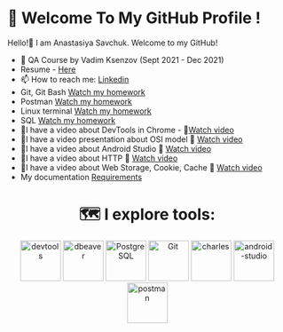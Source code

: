 # 👋 Welcome To My GitHub Profile !
Hello!:wave: I am Anastasiya Savchuk. Welcome to my GitHub!


- 🌱 QA Course by Vadim Ksenzov (Sept 2021 - Dec 2021)
- Resume - [Here](https://anastasiya-savchuk.netlify.app/) 
- 📫 How to reach me:  [Linkedin](https://www.linkedin.com/in/anastasiya-savchuk/) 
- Git, Git Bash [Watch my homework](https://github.com/Nasti-sv/Hard_skills/tree/main/Git) 
- Postman [Watch my homework](https://github.com/Nasti-sv/Hard_skills/tree/main/Postman) 
- Linux terminal [Watch my homework](https://github.com/Nasti-sv/Hard_skills/tree/main/Linux_terminal) 
- SQL [Watch my homework](https://github.com/Nasti-sv/Hard_skills/tree/main/SQL)
- :large_blue_diamond:I have a video about DevTools in Chrome - :movie_camera:[Watch video](https://www.youtube.com/watch?v=QypQK5ixJ3o)
- :large_blue_diamond:I have a video presentation about OSI model :movie_camera: [Watch video](https://www.youtube.com/watch?v=eCvOXHbqHK4&ab_channel=AnastasiyaSavchuk)
- :large_blue_diamond:I have a video about Android Studio :movie_camera: [Watch video](https://www.youtube.com/watch?v=zZYk4VhJ-8Y&ab_channel=AnastasiyaSavchuk)
- :large_blue_diamond:I have a video about HTTP  :movie_camera: [Watch video](https://www.youtube.com/watch?v=8VYKrBq1Vfs&t=182s&ab_channel=AnastasiyaSavchuk)
- :large_blue_diamond:I have a video about Web Storage, Cookie, Cache  :movie_camera: [Watch video](https://www.youtube.com/watch?v=4utac9HAiwk&t=17s&ab_channel=AnastasiyaSavchuk)
- My documentation [Requirements](https://docs.google.com/spreadsheets/d/16NQLb8YAzMi20p-G-P1hgJ4yiS7zbX7wyESEij6ySMI/edit#gid=0)
 
 <h1 align="center">🗺️ I explore tools:</h1>

<div align="center">
	<img alt="devtools" width="73px" src="https://user-images.githubusercontent.com/89486551/143319750-2f729405-4b8a-4f73-8e16-b5c7780517fc.png" />
	<img alt="dbeaver" width="73px" src="https://user-images.githubusercontent.com/89486551/143319757-0bbd31ce-7860-447a-9571-504653849d0b.png" />
	<img alt="PostgreSQL" width="73px" src="https://user-images.githubusercontent.com/89486551/143319773-17f2e07b-8dc2-4f02-9b60-e9f0b421ce06.png" />
	<img alt="Git" width="73px" src="https://user-images.githubusercontent.com/89486551/143319775-c711ac23-04f8-44dd-9a0b-ea3698467e9e.png" />
	<img alt="charles" width="73px" src="https://user-images.githubusercontent.com/89486551/143319787-e5eb9aa4-5b57-454f-b903-64282274af76.png" />
	<img alt="android-studio" width="73px" src="https://user-images.githubusercontent.com/89486551/143319797-01713acf-1cc6-49c9-ae92-d520d55cef17.png" />
	<img alt="postman" width="73px" src="https://user-images.githubusercontent.com/89486551/143319803-99550e9f-bdde-4354-b38a-a3aa8ffc9a77.png" />

